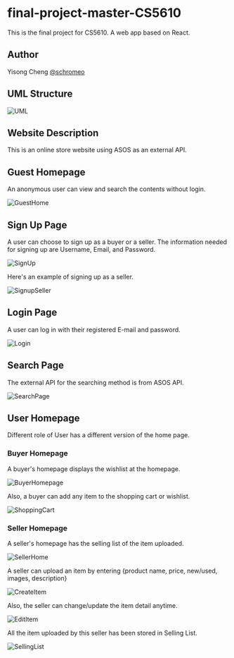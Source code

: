 # final-project-master-CS5610
This is the final project for CS5610. A web app based on React.

## Author
Yisong Cheng [@schromeo](https://github.com/Schromeo/)

## UML Structure
![UML](screenshots/UML.png)

## Website Description

This is an online store website using ASOS as an external API.  

## Guest Homepage

An anonymous user can view and search the contents without login.

![GuestHome](screenshots/GuestHome.png)

## Sign Up Page

A user can choose to sign up as a buyer or a seller.
The information needed for signing up are Username, Email, and Password.

![SignUp](screenshots/SignUp.png)

Here's an example of signing up as a seller.

![SignupSeller](screenshots/SignUpSeller) 

## Login Page

A user can log in with their registered E-mail and password.

![Login](screenshots/Login.png)

## Search Page

The external API for the searching method is from ASOS API. 

![SearchPage](screenshots/SearchPage.png)

## User Homepage

Different role of User has a different version of the home page.

### Buyer Homepage

A buyer's homepage displays the wishlist at the homepage.

![BuyerHomepage](screenshots/BuyerHome.png)

Also, a buyer can add any item to the shopping cart or wishlist.

![ShoppingCart](screenshots/ShoppingCart.png)

### Seller Homepage

A seller's homepage has the selling list of the item uploaded.

![SellerHome](screenshots/SellerHome.png)

A seller can upload an item by entering {product name, price, new/used, images, description}

![CreateItem](screenshots/CreateItem.png)

Also, the seller can change/update the item detail anytime.

![EditItem](screenshots/EditItem.png)

All the item uploaded by this seller has been stored in Selling List.

![SellingList](screenshots/SellerListedItem.png)










